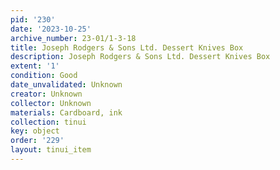 ```yaml
---
pid: '230'
date: '2023-10-25'
archive_number: 23-01/1-3-18
title: Joseph Rodgers & Sons Ltd. Dessert Knives Box
description: Joseph Rodgers & Sons Ltd. Dessert Knives Box
extent: '1'
condition: Good
date_unvalidated: Unknown
creator: Unknown
collector: Unknown
materials: Cardboard, ink
collection: tinui
key: object
order: '229'
layout: tinui_item
---
```

